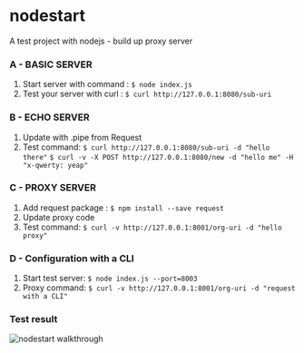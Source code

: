 # nodestart
A test project with nodejs - build up proxy server

### A - BASIC SERVER
1. Start server with command : `$ node index.js`
2. Test your server with curl : `$ curl http://127.0.0.1:8080/sub-uri`

### B - ECHO SERVER
1. Update with .pipe from Request
2. Test command:     `$ curl http://127.0.0.1:8080/sub-uri -d "hello there"`
                     `$ curl -v -X POST http://127.0.0.1:8080/new -d "hello me" -H "x-qwerty: yeap"`

### C - PROXY SERVER
1. Add request package : `$ npm install --save request`
2. Update proxy code
3. Test command:     `$ curl -v http://127.0.0.1:8001/org-uri -d "hello proxy"`

### D - Configuration with a CLI
1. Start test server:  `$ node index.js --port=8003`
2. Proxy command:      `$ curl -v http://127.0.0.1:8001/org-uri -d "request with a CLI"`

### Test result
![nodestart walkthrough](http://i.imgur.com/A1P175b.gif)

